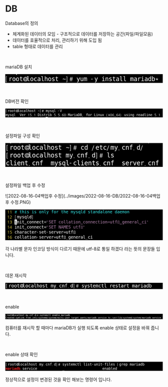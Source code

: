 # DB

Database의 정의

- 체계화된 데이터의 모임 - 구조적으로 데이터를 저장하는 공간(파일/파일모음)
- 데이터를 효율적으로 처리, 관리하기 위해 도입 됨
- table 형태로 데이터를 관리

<br>

mariaDB 설치

![2022-08-16-01db설치](../images/2022-08-16-DB/2022-08-16-01db설치.PNG)

<br>

DB버전 확인

![2022-08-16-02db버전확인](../images/2022-08-16-DB/2022-08-16-02db버전확인.PNG)

<br>

설정파일 구성 확인

![2022-08-16-03설정파일구성](../images/2022-08-16-DB/2022-08-16-03설정파일구성.PNG)

<br>

설정파일 백업 후 수정

![2022-08-16-04백업후 수정](../images/2022-08-16-DB/2022-08-16-04백업후 수정.PNG)

![2022-08-16-05파일수정](../images/2022-08-16-DB/2022-08-16-05파일수정.PNG)

각 나라별 문자 인코딩 방식이 다르기 때문에 utf-8로 통일 하겠다 라는 뜻의 문장들 입니다.

<br>

데몬 재시작

![2022-08-16-06데몬재시작](../images/2022-08-16-DB/2022-08-16-06데몬재시작.PNG)

<br>

enable

![2022-08-16-07인에이블](../images/2022-08-16-DB/2022-08-16-07인에이블.PNG)

컴퓨터를 재시작 할 때마다 mariaDB가 실행 되도록 enable 상태로 설정을 바꿔 줍니다.

<br>

enable 상태 확인

![2022-08-16-08인에이블확인](../images/2022-08-16-DB/2022-08-16-08인에이블확인.PNG)

정상적으로 설정이 변경된 것을 확인 해보는 명령어 입니다.

<br>


